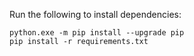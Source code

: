 Run the following to install dependencies:
```
python.exe -m pip install --upgrade pip
pip install -r requirements.txt
```